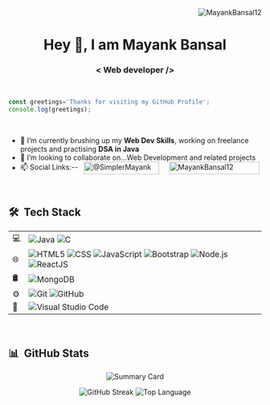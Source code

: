 <p align="right"> <img src="https://komarev.com/ghpvc/?username=MayankBansal12&label=Profile%20Views&color=009FBD&style=for-the-badge" alt="MayankBansal12" /></p>
<h1 align="center">Hey 👋, I am Mayank Bansal</h1>
<h3 align="center"> &lt; Web developer /&gt; </h3>

<br />

```js
const greetings='Thanks for visiting my GitHub Profile';
console.log(greetings);
```

<br />

- 🌱 I’m currently brushing up my **Web Dev Skills**, working on freelance projects and practising **DSA in Java**
- 👯 I’m looking to collaborate on...Web Development and related projects
- 📫 Social Links:-- &nbsp; <a href="https://twitter.com/SimplerMayank" target="blank"><img src="https://img.shields.io/badge/Follow-on%20Twitter-informational?style=social&logo=twitter" alt="@SimplerMayank" align="center" height="25px" width="150px"/></a> &nbsp; &nbsp; <a href="https://www.linkedin.com/in/mayank-bansal-b14837247/" target="blank"><img src="https://img.shields.io/badge/Connect-on%20Linkedin-blue?style=for-the-badge&logo=linkedin" alt="MayankBansal12" align="center" height="25px" width="180px"/></a>


<br> 

## 🛠 &nbsp;Tech Stack
<!-- 
- 💻 &nbsp;
  ![Java](https://img.shields.io/badge/-Java-333333?style=flat&logo=Java&logoColor=007396)
  ![C](https://img.shields.io/badge/-C-333333?style=flat&logo=C&logoColor=00599C)
- 🌐 &nbsp;
  ![HTML5](https://img.shields.io/badge/-HTML5-333333?style=flat&logo=HTML5)
  ![CSS](https://img.shields.io/badge/-CSS-333333?style=flat&logo=CSS3&logoColor=1572B6)
  ![JavaScript](https://img.shields.io/badge/-JavaScript-333333?style=flat&logo=javascript)
  ![Bootstrap](https://img.shields.io/badge/-Bootstrap-333333?style=flat&logo=bootstrap&logoColor=563D7C)
  ![Node.js](https://img.shields.io/badge/-Node.js-333333?style=flat&logo=node.js)
  ![ReactJS](https://img.shields.io/badge/-React-333333?style=flat&logo=react)
- 🛢 &nbsp;
  ![MongoDB](https://img.shields.io/badge/-MongoDB-333333?style=flat&logo=mongodb)
- ⚙️ &nbsp;
  ![Git](https://img.shields.io/badge/-Git-333333?style=flat&logo=git)
  ![GitHub](https://img.shields.io/badge/-GitHub-333333?style=flat&logo=github)
- 🔧 &nbsp;
  ![Visual Studio Code](https://img.shields.io/badge/-Visual%20Studio%20Code-333333?style=flat&logo=visual-studio-code&logoColor=007ACC) -->
  
  |               |           |
  |       ---     |    ---    |
  |💻 | ![Java](https://img.shields.io/badge/-Java-333333?style=flat&logo=Java&logoColor=007396) ![C](https://img.shields.io/badge/-C-333333?style=flat&logo=C&logoColor=00599C) |
  |🌐| ![HTML5](https://img.shields.io/badge/-HTML5-333333?style=flat&logo=HTML5) ![CSS](https://img.shields.io/badge/-CSS-333333?style=flat&logo=CSS3&logoColor=1572B6) ![JavaScript](https://img.shields.io/badge/-JavaScript-333333?style=flat&logo=javascript) ![Bootstrap](https://img.shields.io/badge/-Bootstrap-333333?style=flat&logo=bootstrap&logoColor=563D7C) ![Node.js](https://img.shields.io/badge/-Node.js-333333?style=flat&logo=node.js) ![ReactJS](https://img.shields.io/badge/-React-333333?style=flat&logo=react)|
  |🛢| ![MongoDB](https://img.shields.io/badge/-MongoDB-333333?style=flat&logo=mongodb)|
  |⚙️|![Git](https://img.shields.io/badge/-Git-333333?style=flat&logo=git) ![GitHub](https://img.shields.io/badge/-GitHub-333333?style=flat&logo=github) |
  |🔧| ![Visual Studio Code](https://img.shields.io/badge/-Visual%20Studio%20Code-333333?style=flat&logo=visual-studio-code&logoColor=007ACC)|
  
<br> 

## 📊&nbsp; GitHub Stats
<p align="center"><img src="http://github-profile-summary-cards.vercel.app/api/cards/profile-details?username=MayankBansal12&theme=prussian" alt="Summary Card" /></p>

<p align="center">
<img src="https://github-readme-streak-stats.herokuapp.com/?user=MayankBansal12&theme=tokyonight-duo&hide_border=true&border_radius=10&card_width=400" alt="GitHub Streak"/> 
<img src="https://github-readme-stats.vercel.app/api/top-langs/?username=MayankBansal12&layout=donut&theme=tokyonight&hide_border=true&border_radius=10" alt="Top Language" />
</p>




<!-- <img src="http://github-profile-summary-cards.vercel.app/api/cards/stats?username=MayankBansal12&theme=outrun" alt="Mayank's GitHub stats"/> -->
<!--   <img src="http://github-profile-summary-cards.vercel.app/api/cards/most-commit-language?username=MayankBansal12&theme=outrun" alt="Top Lan by Commit"  />



